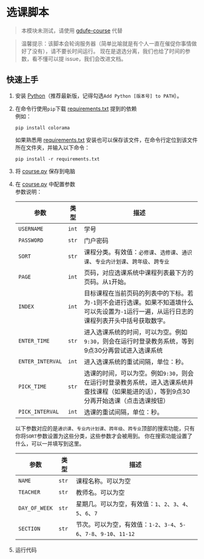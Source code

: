 # 选课脚本

> 本模块未测试，请使用 [gdufe-course](https://github.com/Kiteio/gdufe-course) 代替

> 温馨提示：该脚本会轮询服务器（简单比喻就是有个人一直在催促你事情做好了没有），请不要长时间运行。
> 现在是退选分离，我们也给了时间的参数，看不懂可以提 issue，我们会改进文档。

## 快速上手

1. 安装 [Python](https://www.python.org/downloads/)（推荐最新版，记得勾选`Add Python [版本号] to PATH`）。
2. 在命令行使用`pip`下载 [requirements.txt](requirements.txt) 提到的依赖<br/>
   例如：
   ```
   pip install colorama
   ```
   如果熟悉用 [requirements.txt](requirements.txt) 安装也可以保存该文件，在命令行定位到该文件所在文件夹，并输入以下命令：
   ```
   pip install -r requirements.txt
   ```
3. 将 [course.py](course.py) 保存到电脑
4. 在 [course.py](course.py) 中配置参数<br/>
   参数说明：

   | 参数               | 类型    | 描述                                                                         |
   |------------------|-------|----------------------------------------------------------------------------|
   | `USERNAME`       | `int` | 学号                                                                         |
   | `PASSWORD`       | `str` | 门户密码                                                                       |
   | `SORT`           | `str` | 课程分类。有效值：`必修课`、`选修课`、`通识课`、`专业内计划课`、`跨年级`、`跨专业`                            |
   | `PAGE`           | `int` | 页码，对应选课系统中课程列表最下方的页码。从`1`开始。                                               |
   | `INDEX`          | `int` | 目标课程在当前页码的列表中的下标。若为`-1`则不会进行选课。如果不知道填什么可以先设置为`-1`运行一遍，从运行日志的课程列表开头中括号获取数字。 |
   | `ENTER_TIME`     | `str` | 进入选课系统的时间，可以为空。例如`9:30`，则会在运行时登录教务系统，等到9点30分再尝试进入选课系统                      |
   | `ENTER_INTERVAL` | `int` | 进入选课系统的重试间隔，单位：秒。                                                          |
   | `PICK_TIME`      | `str` | 选课的时间，可以为空。例如`9:30`，则会在运行时登录教务系统，进入选课系统并查找课程（如果能进的话），等到9点30分再开始选课（点击选课按钮）  |
   | `PICK_INTERVAL`  | `int` | 选课的重试间隔，单位：秒。                                                              |

   以下参数对应的是`通识课`、`专业内计划课`、`跨年级`、`跨专业`顶部的搜索功能，只有你将`SORT`参数设置为这些分类，这些参数才会被用到。
   你在搜索功能设置了什么，可以一并填写到这里。

   | 参数            | 类型    | 描述                                                 |
   |---------------|-------|----------------------------------------------------|
   | `NAME`        | `str` | 课程名称。可以为空                                          |
   | `TEACHER`     | `str` | 教师名。可以为空                                           |
   | `DAY_OF_WEEK` | `str` | 星期几。可以为空，有效值：`1`、`2`、`3`、`4`、`5`、`6`、`7`           |
   | `SECTION`     | `str` | 节次。可以为空，有效值：`1-2`、`3-4`、`5-6`、`7-8`、`9-10`、`11-12` |
5. 运行代码

